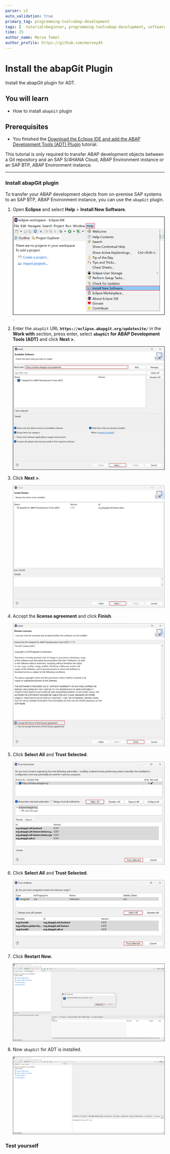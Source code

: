 ```yaml
---
parser: v2
auto_validation: true
primary_tag: programming-tool>abap-development
tags: [  tutorial>beginner, programming-tool>abap-development, software-product>sap-business-technology-platform ]
time: 25
author_name: Merve Temel
author_profile: https://github.com/mervey45
---
```



# Install the abapGit Plugin
<!-- description --> Install the abapGit plugin for ADT.

## You will learn
- How to install `abapGit` plugin

## Prerequisites
- You finished the [Download the Eclipse IDE and add the ABAP Development Tools (ADT) Plugin](abap-install-adt) tutorial.

This tutorial is only required to transfer ABAP development objects between a Git repository and an SAP S/4HANA Cloud, ABAP Environment instance or an SAP BTP, ABAP Environment instance.

---

### Install abapGit plugin

To transfer your ABAP development objects from on-premise SAP systems to an SAP BTP, ABAP Environment instance, you can use the `abapGit` plugin.

  1.  Open **Eclipse** and select **Help** > **Install New Software**.

      ![plugin](eclipse11.png).

  2. Enter the `abapGit` URL **`https://eclipse.abapgit.org/updatesite/`** in the **Work with** section, press enter,  select **`abapGit` for ABAP Development Tools (ADT)** and click **Next >**.

      ![plugin](plugin.png)

  3. Click **Next >**.

      ![plugin](plugin2.png)

  4. Accept the **license agreement** and click **Finish**.

      ![plugin](plugin3.png)

  6. Click **Select All** and **Trust Selected**.

      ![plugin](plugin4.png)
  
  7. Click **Select All** and **Trust Selected**.

      ![plugin](plugin5.png)
  
  8. Click **Restart Now**.

      ![eclipse](plugin7.png)

  9. Now `abapGit` for ADT is installed.

      ![eclipse](plugin8.png)


### Test yourself



